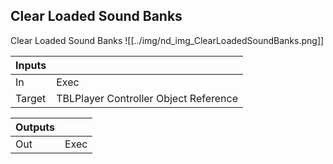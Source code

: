 ## Clear Loaded Sound Banks
Clear Loaded Sound Banks
![[../img/nd_img_ClearLoadedSoundBanks.png]]

|Inputs||
|--|--|
| In | Exec |
| Target | TBLPlayer Controller Object Reference |

|Outputs||
|--|--|
| Out | Exec |
